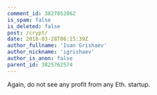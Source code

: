 ```yaml
---
comment_id: 3827852862
is_spam: false
is_deleted: false
post: /crypt/
date: 2018-03-28T06:15:39Z
author_fullname: 'Ivan Grishaev'
author_nickname: 'igrishaev'
author_is_anon: false
parent_id: 3825762574
---
```


<p>Again, do not see any profit from any Eth. startup.</p>
